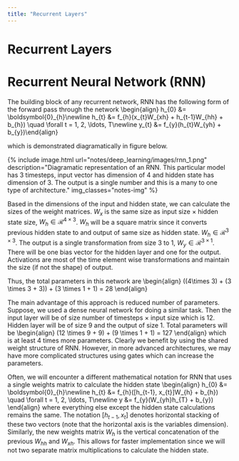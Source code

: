 ```yaml
---
title: "Recurrent Layers"
---
```


# Recurrent Layers
# Recurrent Neural Network (RNN)

The building block of any recurrent network, RNN has the following form of the forward pass through the network
\begin{align}
    h_{0} &= \boldsymbol{0}\_{h}\newline
    h_{t} &= f_{h}(x_{t}W_{xh} + h_{t-1}W_{hh} + b_{h}) \quad \forall t = 1, 2, \ldots, T\newline
    y_{t} &= f_{y}(h_{t}W_{yh} + b_{y})\end{align}

which is demonstrated diagramatically in figure below.

{% include image.html url="notes/deep_learning/images/rnn_1.png" description="Diagramatic representation of an RNN. This particular model has $3$ timesteps, input vector has dimension of $4$ and hidden state has dimension of $3$. The output is a single number and this is a many to one type of architecture." img_classes="notes-img" %}

Based in the dimensions of the input and hidden state, we can calculate the sizes of the weight matrices. $W_{x}$ is the same size as input size $\times$ hidden state size, $W_{h} \in \mathcal{R}^{4\times 3}$. $W_{h}$ will be a square matrix since it converts previous hidden state to and output of same size as hidden state. $W_{h} \in \mathcal{R}^{3 \times 3}$. The output is a single transformation from size $3$ to $1$, $W_{y} \in \mathcal{R}^{3 \times 1}$. There will be one bias vector for the hidden layer and one for the output. Activations are most of the time element wise transformations and maintain the size (if not the shape) of output.

Thus, the total parameters in this network are
\begin{align}
    ((4\times 3) + (3 \times 3 + 3)) + (3 \times 1 + 1) = 28
\end{align}

The main advantage of this approach is reduced number of parameters. Suppose, we used a dense neural network for doing a similar task. Then the input layer will be of size number of timesteps $\times$ input size which is $12$. Hidden layer will be of size $9$ and the output of size $1$. Total parameters will be
\begin{align}
    (12 \times 9 + 9) + (9 \times 1 + 1) = 127
\end{align}
which is at least $4$ times more parameters. Clearly we benefit by using the shared weight structure of RNN. However, in more advanced architectures, we may have more complicated structures using gates which can increase the parameters.


Often, we will encounter a different mathematical notation for RNN that uses a single weights matrix to calculate the hidden state
\begin{align}
    h_{0} &= \boldsymbol{0}\_{h}\newline
    h_{t} &= f_{h}([h_{t-1}, x_{t}]W_{h} + b_{h}) \quad \forall t = 1, 2, \ldots, T\newline
    y &= f_{y}(W_{yh}h_{T} + b_{y})
\end{align}
where everything else except the hidden state calculations remains the same. The notation $[h_{t-1}, x_{t}]$ denotes horizontal stacking of these two vectors (note that the horizontal axis is the variables dimension). Similarly, the new weights matrix $W_{h}$ is the vertical concatenation of the previous $W_{hh}$ and $W_{xh}$. This allows for faster implementation since we will not two separate matrix multiplications to calculate the hidden state.
